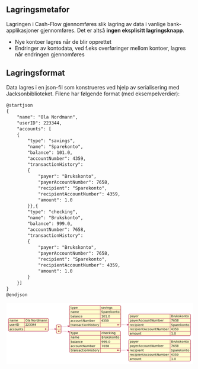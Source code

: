 ## Lagringsmetafor
Lagringen i Cash-Flow gjennomføres slik lagring av data i vanlige bank-applikasjoner gjennomføres. Det er altså **ingen eksplisitt lagringsknapp**.
- Nye kontoer lagres når de blir opprettet
- Endringer av kontodata, ved f.eks overføringer mellom kontoer, lagres når endringen gjennomføres

## Lagringsformat
Data lagres i en json-fil som konstrueres ved hjelp av serialisering med Jacksonbiblioteket. Filene har følgende format (med eksempelverdier):

```
@startjson
{
    "name": "Ola Nordmann",
    "userID": 223344,
    "accounts": [
    {
        "type": "savings",
        "name": "Sparekonto",
        "balance": 101.0,
        "accountNumber": 4359,
        "transactionHistory": 
        {
            "payer": "Brukskonto",
            "payerAccountNumber": 7658,
            "recipient": "Sparekonto",
            "recipientAccountNumber": 4359,
            "amount": 1.0
        }},{
        "type": "checking",
        "name": "Brukskonto",
        "balance": 999.0,
        "accountNumber": 7658,
        "transactionHistory": 
        {
            "payer": "Brukskonto",
            "payerAccountNumber": 7658,
            "recipient": "Sparekonto",
            "recipientAccountNumber": 4359,
            "amount": 1.0
        }
    }]
}
@endjson
```

![JSONdiagram](img/json.png "json")
